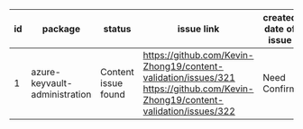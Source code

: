 
| id | package | status | issue link | created date of issue | update date of issue | run date of pipeline | pipeline run link |
|----|---------|--------|------------|-----------------------|----------------------| ---------------------| ----------------- |
| 1 | azure-keyvault-administration | Content issue found | https://github.com/Kevin-Zhong19/content-validation/issues/321 https://github.com/Kevin-Zhong19/content-validation/issues/322  | Need Confirm | Need Confirm | 5/21/2025 5:31:01 AM | https://dev.azure.com/v-qzhong00403/content-validation-automation/_build/results?buildId=17 |